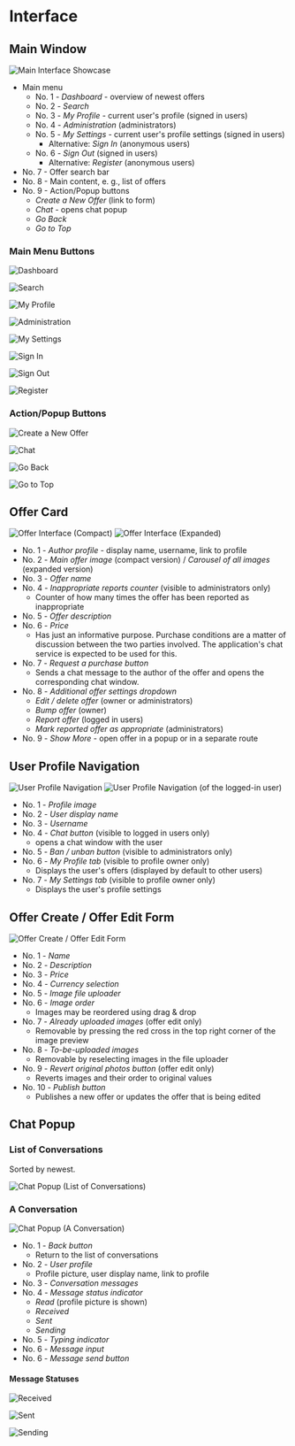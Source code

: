# Interface

## Main Window

![Main Interface Showcase](https://github.com/kogli/marketplace/raw/gh-pages/screenshots/main.png)

* Main menu
    * No. 1 - *Dashboard* - overview of newest offers
    * No. 2 - *Search* 
    * No. 3 - *My Profile* - current user's profile (signed in users)
    * No. 4 - *Administration* (administrators)
    * No. 5 - *My Settings* - current user's profile settings  (signed in users)
        * Alternative: *Sign In* (anonymous users)
    * No. 6 - *Sign Out*  (signed in users)
        * Alternative: *Register* (anonymous users)
* No. 7 - Offer search bar
* No. 8 - Main content, e. g., list of offers
* No. 9 - Action/Popup buttons
    * *Create a New Offer* (link to form)
    * *Chat* - opens chat popup
    * *Go Back*
    * *Go to Top*

### Main Menu Buttons
![Dashboard](https://github.com/encharm/Font-Awesome-SVG-PNG/raw/master/black/png/24/home.png)

![Search](https://github.com/encharm/Font-Awesome-SVG-PNG/raw/master/black/png/24/search.png)

![My Profile](https://github.com/encharm/Font-Awesome-SVG-PNG/raw/master/black/png/24/user.png)

![Administration](https://github.com/encharm/Font-Awesome-SVG-PNG/raw/master/black/png/24/flag.png)

![My Settings](https://github.com/encharm/Font-Awesome-SVG-PNG/raw/master/black/png/24/cog.png)

![Sign In](https://github.com/encharm/Font-Awesome-SVG-PNG/raw/master/black/png/24/sign-in.png)

![Sign Out](https://github.com/encharm/Font-Awesome-SVG-PNG/raw/master/black/png/24/sign-out.png)

![Register](https://github.com/encharm/Font-Awesome-SVG-PNG/raw/master/black/png/24/user-plus.png)

### Action/Popup Buttons
![Create a New Offer](https://github.com/encharm/Font-Awesome-SVG-PNG/raw/master/black/png/24/plus.png)

![Chat](https://github.com/encharm/Font-Awesome-SVG-PNG/raw/master/black/png/24/comment.png)

![Go Back](https://github.com/encharm/Font-Awesome-SVG-PNG/raw/master/black/png/24/chevron-left.png)

![Go to Top](https://github.com/encharm/Font-Awesome-SVG-PNG/raw/master/black/png/24/chevron-up.png)

## Offer Card

![Offer Interface (Compact)](https://github.com/kogli/marketplace/raw/gh-pages/screenshots/offer.png)
![Offer Interface (Expanded)](https://github.com/kogli/marketplace/raw/gh-pages/screenshots/offer_large.png)

* No. 1 - *Author profile* - display name, username, link to profile
* No. 2 - *Main offer image* (compact version) / *Carousel of all images* (expanded version)
* No. 3 - *Offer name*
* No. 4 - *Inappropriate reports counter* (visible to administrators only)
    * Counter of how many times the offer has been reported as inappropriate
* No. 5 - *Offer description*
* No. 6 - *Price*
    * Has just an informative purpose. Purchase conditions are a matter of discussion between the two parties involved. The application's chat service is expected to be used for this.
* No. 7 - *Request a purchase button*
    * Sends a chat message to the author of the offer and opens the corresponding chat window.
* No. 8 - *Additional offer settings dropdown*
    * *Edit / delete offer* (owner or administrators)
    * *Bump offer* (owner)
    * *Report offer* (logged in users)
    * *Mark reported offer as appropriate* (administrators)
* No. 9 - *Show More* - open offer in a popup or in a separate route

## User Profile Navigation

![User Profile Navigation](https://github.com/kogli/marketplace/raw/gh-pages/screenshots/user_navigation.png)
![User Profile Navigation (of the logged-in user)](https://github.com/kogli/marketplace/raw/gh-pages/screenshots/user_navigation_this.png)

* No. 1 - *Profile image*
* No. 2 - *User display name*
* No. 3 - *Username*
* No. 4 - *Chat button* (visible to logged in users only)
    * opens a chat window with the user
* No. 5 - *Ban / unban button* (visible to administrators only)
* No. 6 - *My Profile tab* (visible to profile owner only)
    * Displays the user's offers (displayed by default to other users)
* No. 7 - *My Settings tab* (visible to profile owner only)
    * Displays the user's profile settings

## Offer Create / Offer Edit Form

![Offer Create / Offer Edit Form](https://github.com/kogli/marketplace/raw/gh-pages/screenshots/offer_form.png)

* No. 1 - *Name*
* No. 2 - *Description*
* No. 3 - *Price*
* No. 4 - *Currency selection*
* No. 5 - *Image file uploader*
* No. 6 - *Image order*
    * Images may be reordered using drag & drop
* No. 7 - *Already uploaded images* (offer edit only)
    * Removable by pressing the red cross in the top right corner of the image preview
* No. 8 - *To-be-uploaded images*
    * Removable by reselecting images in the file uploader
* No. 9 - *Revert original photos button* (offer edit only)
    * Reverts images and their order to original values
* No. 10 - *Publish button*
    * Publishes a new offer or updates the offer that is being edited

## Chat Popup

### List of Conversations

Sorted by newest.

![Chat Popup (List of Conversations)](https://github.com/kogli/marketplace/raw/gh-pages/screenshots/chat_conversations.png)

### A Conversation

![Chat Popup (A Conversation)](https://github.com/kogli/marketplace/raw/gh-pages/screenshots/chat_user.png)

* No. 1 - *Back button*
    * Return to the list of conversations
* No. 2 - *User profile* 
    * Profile picture, user display name, link to profile
* No. 3 - *Conversation messages* 
* No. 4 - *Message status indicator* 
    * *Read* (profile picture is shown)
    * *Received*
    * *Sent*
    * *Sending*
* No. 5 - *Typing indicator* 
* No. 6 - *Message input* 
* No. 6 - *Message send button* 

#### Message Statuses

![Received](https://github.com/encharm/Font-Awesome-SVG-PNG/raw/master/black/png/24/check-circle.png)

![Sent](https://github.com/encharm/Font-Awesome-SVG-PNG/raw/master/black/png/24/check-circle-o.png)

![Sending](https://github.com/encharm/Font-Awesome-SVG-PNG/raw/master/black/png/24/circle-o.png)